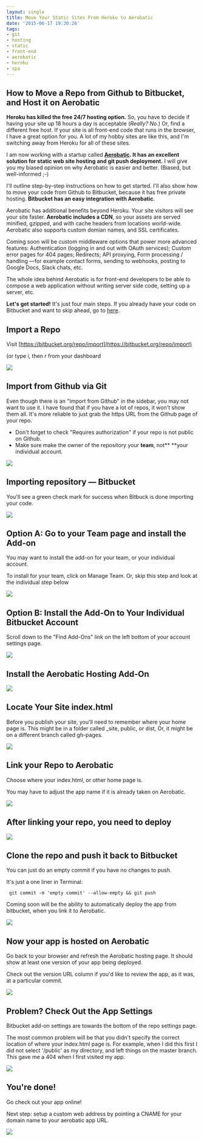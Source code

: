 ```yaml
---
layout: single
title: Move Your Static Sites From Heroku to Aerobatic
date: '2015-06-17 19:30:26'
tags:
- git
- hosting
- static
- front-end
- aerobatic
- heroku
- spa
---
```



## How to Move a Repo from Github to Bitbucket, and Host it on Aerobatic

**Heroku has killed the free 24/7 hosting option.** So, you have to decide if having your site up 18 hours a day is acceptable (*Really? No*.) Or, find a different free host. If your site is all front-end code that runs in the browser, I have a great option for you. A lot of my hobby sites are like this, and I'm switching away from Heroku for all of these sites.

I am now working with a startup called **[Aerobatic](http://bitbucket.aerobatic.com). It has an excellent solution for static web site hosting and git push  deployment.** I will give you my biased opinion on why Aerobatic is easier and better. (Biased, but well-informed ;-) 

I'll outline step-by-step instructions on how to get started. I'll also show how to move your code from Github to Bitbucket, because it has free private hosting. **Bitbucket has an easy integration with Aerobatic**.

Aerobatic has additional benefits beyond Heroku. Your site visitors will see your site faster. **Aerobatic includes a CDN**, so your assets are served minified, gzipped, and with cache headers from locations world-wide. Aerobatic also supports custom domian names, and SSL certificates. 

Coming soon will be custom middleware options that power more advanced features: Authentication (logging in and out with OAuth services); Custom error pages for 404 pages; Redirects; API proxying, Form processing / handling —for example contact forms, sending to webhooks, posting to Google Docs, Slack chats, etc.

The whole idea behind Aerobatic is for front-end developers to be able to compose a web application without writing server side code, setting up a server, etc.

**Let's get started!** It's just four main steps. If you already have your code on Bitbucket and want to skip ahead, go to [here](#install).





## Import a Repo

Visit [https://bitbucket.org/repo/import](https://bitbucket.org/repo/import)

(or type i, then r from your dashboard

![][1]

[1]: http://media.screensteps.me/sw/n7z7vh/import-a-repo.png?1434568984

## Import from Github via Git

Even though there is an "Import from Github" in the sidebar, you may not want to use it. I have found that if you have a lot of repos, it won't show them all. It's more reliable to just grab the https URL from the Github page of your repo. 

* Don't forget to check "Requires authorization" if your repo is not public on Github.
* Make sure make the owner of the repository your **team**, not** **your individual account.



![][2]

[2]: http://media.screensteps.me/sw/n7z7vh/import-from-github-via-git.png?1434568986

## Importing repository — Bitbucket

You'll see a green check mark for success when Bitbuck is done importing your code.

![][3]

[3]: http://media.screensteps.me/sw/n7z7vh/importing-repository--mdash--bitbucket.png?1434568987

## Option A: Go to your Team page and install the Add-on

You may want to install the add-on for your team, or your individual account. 

To install for your team, click on Manage Team. Or, skip this step and look at the individual step below



![][4]

[4]: http://media.screensteps.me/sw/n7z7vh/option-a--go-to-your-team-page-and-install-the-add-on.png?1434568989

## Option B: Install the Add-On to Your Individual Bitbucket Account

Scroll down to the "Find Add-Ons" link on the left bottom of your account settings page.

![][5]

[5]: http://media.screensteps.me/sw/n7z7vh/option-b--install-the-add-on-to-your-individual-bitbucket-account.png?1434568990

## Install the Aerobatic Hosting Add-On



![][6]

[6]: http://media.screensteps.me/sw/n7z7vh/install-the-aerobatic-hosting-add-on.png?1434568991

## Locate Your Site index.html

Before you publish your site, you'll need to remember where your home page is. This might be in a folder called _site, public, or dist, Or, it might be on a different branch called gh-pages.

![][7]

[7]: http://media.screensteps.me/sw/n7z7vh/locate-your-site-indexhtml.png?1434568993

## Link your Repo to Aerobatic

Choose where your index.html, or other home page is.

You may have to adjust the app name if it is already taken on Aerobatic.

![][8]

[8]: http://media.screensteps.me/sw/n7z7vh/link-your-repo-to-aerobatic.png?1434568994

## After linking your repo, you need to deploy

![][9]

[9]: http://media.screensteps.me/sw/n7z7vh/after-linking-your-repo--you-need-to-deploy.png?1434568995

## Clone the repo and push it back to Bitbucket

You can just do an empty commit if you have no changes to push.

It's just a one liner in Terminal: 

     git commit -m 'empty commit' --allow-empty && git push

Coming soon will be the ability to automatically deploy the app from bitbucket, when you link it to Aerobatic.

![][10]

[10]: http://media.screensteps.me/sw/n7z7vh/clone-the-repo-and-push-it-back-to-bitbucket.png?1434568996

## Now your app is hosted on Aerobatic

Go back to your browser and refresh the Aerobatic hosting page. It should show at least one version of your app being deployed.

Check out the version URL column if you'd like to review the app, as it was, at a particular commit.

![][11]

[11]: http://media.screensteps.me/sw/n7z7vh/now-your-app-is-hosted-on-aerobatic.png?1434568997

## Problem? Check Out the App Settings

Bitbucket add-on settings are towards the bottom of the repo settings page.

The most common problem will be that you didn't specify the correct location of where your index.html page is. For example, when I did this first I did not select '/public' as my directory, and left things on the master branch. This gave me a 404 when I first visited my app.

![][12]

[12]: http://media.screensteps.me/sw/n7z7vh/problem--check-out-the-app-settings.png?1434568999

## You're done!

Go check out your app online!

Next step: setup a custom web address by pointing a CNAME for your domain name to your aerobatic app URL.

![][13]

[13]: http://media.screensteps.me/sw/n7z7vh/you-re-done-.gif?1434569006